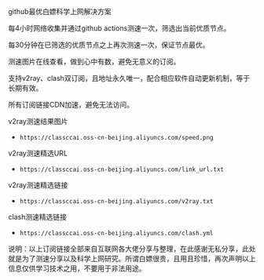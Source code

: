 github最优白嫖科学上网解决方案

每4小时网络收集并通过github actions测速一次，筛选出当前优质节点。

每30分钟在已筛选的优质节点之上再次测速一次，保证节点最优。

测速图片在线查看，做到心中有数，避免无意义的订阅。

支持v2ray、clash双订阅，且地址永久唯一，配合相应软件自动更新机制，等于长期有效。

所有订阅链接CDN加速，避免无法访问。

v2ray测速结果图片

- `https://classccai.oss-cn-beijing.aliyuncs.com/speed.png`

v2ray测速精选URL

- `https://classccai.oss-cn-beijing.aliyuncs.com/link_url.txt`

v2ray测速精选链接

- `https://classccai.oss-cn-beijing.aliyuncs.com/v2ray.txt`

clash测速精选链接

- `https://classccai.oss-cn-beijing.aliyuncs.com/clash.yml`

说明：以上订阅链接全部来自互联网各大佬分享与整理，在此感谢无私分享，此处就是为了测速分享以及科学上网研究。所谓白嫖很贵，且用且珍惜，再次声明以上信息仅供学习技术之用，不要用于非法用途。

